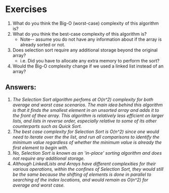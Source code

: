 # Exercises

1. What do you think the Big-O (worst-case) complexity of this algorithm is? 
2. What do you think the best-case complexity of this algorithm is? 
	- Note-- assume you do not have any information about if the array is already sorted or not.
3. Does selection sort require any additional storage beyond the original array? 
	- i.e. Did you have to allocate any extra memory to perform the sort?
5. Would the Big-O complexity change if we used a linked list instead of an array?

## Answers:

1. *The Selection Sort algorithm perfoms at O(n^2) complexity for both average and worst case scenarios. The main idea behind this algorithm is that it finds the smallest element in an unsorted array and adds it to the front of thee array. This algorithm is relatively less efficient on larger lists, and lists in reverse order, especially relative to some of its other counterparts such as Quick Sort.*
2. *The best case complexity for Selection Sort is O(n^2) since one would need to iterate over the the list, and run all comparisons to identify the minimum value regardless of whether the minimum value is already the first element to begin with.*
3. *No, Selection Sort is known as an 'in-place' sorting algorithm and does not require any additional storage.*
4. *Although LinkedLists and Arrays have different complexities for their various operations, within the confines of Selection Sort, they would still be the same because the shifting of elements is done in parallel to searching of the index locations, and would remain as O(n^2) for average and worst case.*
